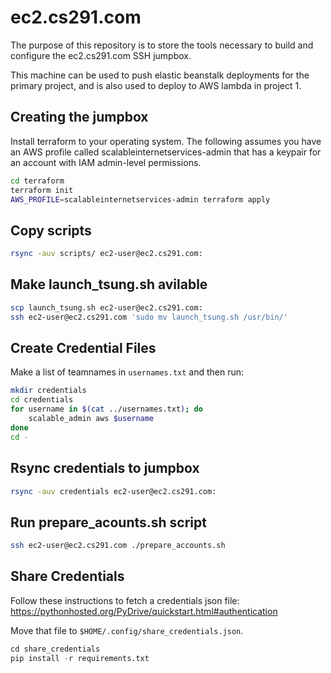 # ec2.cs291.com

The purpose of this repository is to store the tools necessary to build and configure the ec2.cs291.com SSH jumpbox.

This machine can be used to push elastic beanstalk deployments for the primary project, and is also used to deploy to AWS lambda in project 1.


## Creating the jumpbox

Install terraform to your operating system. The following assumes you have an AWS profile called scalableinternetservices-admin that has a keypair for an account with IAM admin-level permissions.

```sh
cd terraform
terraform init
AWS_PROFILE=scalableinternetservices-admin terraform apply
```

## Copy scripts

```sh
rsync -auv scripts/ ec2-user@ec2.cs291.com:
```

## Make launch_tsung.sh avilable

```sh
scp launch_tsung.sh ec2-user@ec2.cs291.com:
ssh ec2-user@ec2.cs291.com 'sudo mv launch_tsung.sh /usr/bin/'
```

## Create Credential Files

Make a list of teamnames in `usernames.txt` and then run:

```sh
mkdir credentials
cd credentials
for username in $(cat ../usernames.txt); do
    scalable_admin aws $username
done
cd -
```

## Rsync credentials to jumpbox

```sh
rsync -auv credentials ec2-user@ec2.cs291.com:
```

## Run prepare_acounts.sh script

```sh
ssh ec2-user@ec2.cs291.com ./prepare_accounts.sh
```


## Share Credentials

Follow these instructions to fetch a credentials json file: https://pythonhosted.org/PyDrive/quickstart.html#authentication

Move that file to `$HOME/.config/share_credentials.json`.


```python
cd share_credentials
pip install -r requirements.txt

```
